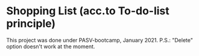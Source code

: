 # Shopping List (acc.to To-do-list principle)

This project was done under PASV-bootcamp, January 2021.
P.S.: "Delete" option doesn't work at the moment.
